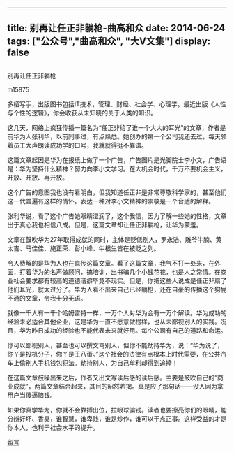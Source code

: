 
---
title:   别再让任正非躺枪-曲高和众
date: 2014-06-24
tags: ["公众号","曲高和众", "大V文集"]
display: false
---


## 



别再让任正非躺枪




m15875




多栖写手，出版图书包括IT技术，管理、财经、社会学、心理学。最近出版《人性与个性的逻辑》，你会收获从未知晓的关于人类的知识。




这几天，网络上疯狂传播一篇名为“任正非给了谁一个大大的耳光”的文章，作者是前华为人张利华，以前同事过，有点熟悉。她创办的第一个公司我还去过，每天领着员工大声朗读成功学的口号，我就就得挺不靠谱。



这篇文章起因是华为在报纸上做了一个广告，广告图片是光脚院士李小文，广告语是：华为坚持什么精神？努力向李小文学习。在大机会时代，千万不要机会主义，开放、开放、再开放。



这个广告的意图我也没有看明白，但我知道任正非是非常尊敬科学家的，甚至他们这一代普遍有这样的情怀。表达一种对李小文精神的崇敬是一个合适的解释。



张利华说，看了这个广告她眼睛湿润了，这个我信，因为了解一些她的性格，文章出于真心我也相信八成。但是，这篇文章却让任正非躺枪，让华为蒙羞。



文章在鼓吹华为27年取得成就的同时，主体是贬低别人，罗永浩、雕爷牛腩、黄太吉、马佳佳、施正荣、彭小峰、牛根生皆在被贬之列。



令人费解的是华为人也在疯传这篇文章。看了这篇文章，我气不打一处来，在外面，打着华为的名声做顾问，搞培训，出书骗几个小钱花花，也是人之常情。在商业社会要求都有较高的道德洁癖毕竟不现实。但是，你把这些人说成是任正非扇了他们耳光，就太过分了。华为人看不出来自己已经躺枪，还在自豪的传播这个狗屁不通的文章，令我十分无语。



就像一千人有一千个哈姆雷特一样，一万个人对华为会有一万个解读。华为成功的经验未必适合其他企业，这是华为一直不愿意做榜样，也从未鄙视别人的实践。况且，华为昨日成功的经验也不能代表未来就好用。每个公司有自己的道路和命运。



你可以鄙视别人，甚至也可以撰文骂别人，但你不能劫持华为，说：“华为说了，你丫是投机分子，你丫是王八蛋。”这个社会的法律有点根本上时代需要，在公共汽车上偷别人手机钱包犯法。劫持别人，为自己牟利却得到追捧！



在这篇文章鼓噪出来之后，作者又出文写读后感的读后感。主要是鼓吹自己的“商业成就”，两篇文章结合起来，其目的昭然若揭。真是应了那句话——没人因为拿用户当傻逼赔钱。



如果你真学华为，你就不会靠搏出位，拉眼球骗钱。读者也要擦亮你们的眼睛，能分辨好坏、香臭，谁智慧，谁卑贱，谁是炒作，谁可以干点正事。这样受益的才是你本人，也利于社会水平的提升。

 









[留言](javascript:;)


